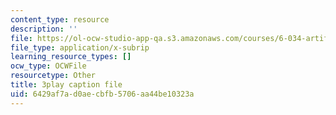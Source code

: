 ```yaml
---
content_type: resource
description: ''
file: https://ol-ocw-studio-app-qa.s3.amazonaws.com/courses/6-034-artificial-intelligence-fall-2010/6429af7ad0aecbfb5706aa44be10323a_A6Ud6oUCRak.srt
file_type: application/x-subrip
learning_resource_types: []
ocw_type: OCWFile
resourcetype: Other
title: 3play caption file
uid: 6429af7a-d0ae-cbfb-5706-aa44be10323a
---
```

